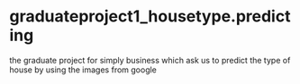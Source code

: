 # graduateproject1_housetype.predicting
the graduate project for simply business which ask us to predict the type of house by using the images from google
